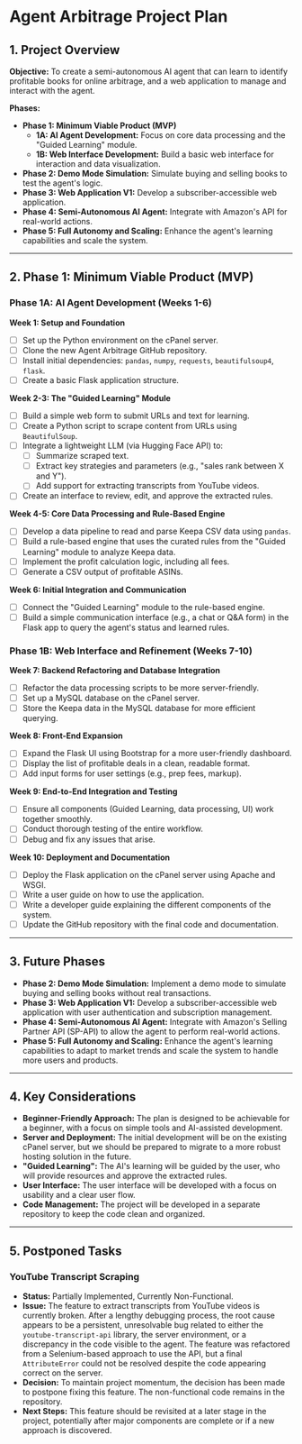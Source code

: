 # Agent Arbitrage Project Plan

## 1. Project Overview

**Objective:** To create a semi-autonomous AI agent that can learn to identify profitable books for online arbitrage, and a web application to manage and interact with the agent.

**Phases:**

*   **Phase 1: Minimum Viable Product (MVP)**
    *   **1A: AI Agent Development:** Focus on core data processing and the "Guided Learning" module.
    *   **1B: Web Interface Development:** Build a basic web interface for interaction and data visualization.
*   **Phase 2: Demo Mode Simulation:** Simulate buying and selling books to test the agent's logic.
*   **Phase 3: Web Application V1:** Develop a subscriber-accessible web application.
*   **Phase 4: Semi-Autonomous AI Agent:** Integrate with Amazon's API for real-world actions.
*   **Phase 5: Full Autonomy and Scaling:** Enhance the agent's learning capabilities and scale the system.

---

## 2. Phase 1: Minimum Viable Product (MVP)

### Phase 1A: AI Agent Development (Weeks 1-6)

**Week 1: Setup and Foundation**

*   [ ] Set up the Python environment on the cPanel server.
*   [ ] Clone the new Agent Arbitrage GitHub repository.
*   [ ] Install initial dependencies: `pandas`, `numpy`, `requests`, `beautifulsoup4`, `flask`.
*   [ ] Create a basic Flask application structure.

**Week 2-3: The "Guided Learning" Module**

*   [ ] Build a simple web form to submit URLs and text for learning.
*   [ ] Create a Python script to scrape content from URLs using `BeautifulSoup`.
*   [ ] Integrate a lightweight LLM (via Hugging Face API) to:
    *   [ ] Summarize scraped text.
    *   [ ] Extract key strategies and parameters (e.g., "sales rank between X and Y").
    *   [ ] Add support for extracting transcripts from YouTube videos.
*   [ ] Create an interface to review, edit, and approve the extracted rules.

**Week 4-5: Core Data Processing and Rule-Based Engine**

*   [ ] Develop a data pipeline to read and parse Keepa CSV data using `pandas`.
*   [ ] Build a rule-based engine that uses the curated rules from the "Guided Learning" module to analyze Keepa data.
*   [ ] Implement the profit calculation logic, including all fees.
*   [ ] Generate a CSV output of profitable ASINs.

**Week 6: Initial Integration and Communication**

*   [ ] Connect the "Guided Learning" module to the rule-based engine.
*   [ ] Build a simple communication interface (e.g., a chat or Q&A form) in the Flask app to query the agent's status and learned rules.

### Phase 1B: Web Interface and Refinement (Weeks 7-10)

**Week 7: Backend Refactoring and Database Integration**

*   [ ] Refactor the data processing scripts to be more server-friendly.
*   [ ] Set up a MySQL database on the cPanel server.
*   [ ] Store the Keepa data in the MySQL database for more efficient querying.

**Week 8: Front-End Expansion**

*   [ ] Expand the Flask UI using Bootstrap for a more user-friendly dashboard.
*   [ ] Display the list of profitable deals in a clean, readable format.
*   [ ] Add input forms for user settings (e.g., prep fees, markup).

**Week 9: End-to-End Integration and Testing**

*   [ ] Ensure all components (Guided Learning, data processing, UI) work together smoothly.
*   [ ] Conduct thorough testing of the entire workflow.
*   [ ] Debug and fix any issues that arise.

**Week 10: Deployment and Documentation**

*   [ ] Deploy the Flask application on the cPanel server using Apache and WSGI.
*   [ ] Write a user guide on how to use the application.
*   [ ] Write a developer guide explaining the different components of the system.
*   [ ] Update the GitHub repository with the final code and documentation.

---

## 3. Future Phases

*   **Phase 2: Demo Mode Simulation:** Implement a demo mode to simulate buying and selling books without real transactions.
*   **Phase 3: Web Application V1:** Develop a subscriber-accessible web application with user authentication and subscription management.
*   **Phase 4: Semi-Autonomous AI Agent:** Integrate with Amazon's Selling Partner API (SP-API) to allow the agent to perform real-world actions.
*   **Phase 5: Full Autonomy and Scaling:** Enhance the agent's learning capabilities to adapt to market trends and scale the system to handle more users and products.

---

## 4. Key Considerations

*   **Beginner-Friendly Approach:** The plan is designed to be achievable for a beginner, with a focus on simple tools and AI-assisted development.
*   **Server and Deployment:** The initial development will be on the existing cPanel server, but we should be prepared to migrate to a more robust hosting solution in the future.
*   **"Guided Learning":** The AI's learning will be guided by the user, who will provide resources and approve the extracted rules.
*   **User Interface:** The user interface will be developed with a focus on usability and a clear user flow.
*   **Code Management:** The project will be developed in a separate repository to keep the code clean and organized.

---

## 5. Postponed Tasks

### YouTube Transcript Scraping

*   **Status:** Partially Implemented, Currently Non-Functional.
*   **Issue:** The feature to extract transcripts from YouTube videos is currently broken. After a lengthy debugging process, the root cause appears to be a persistent, unresolvable bug related to either the `youtube-transcript-api` library, the server environment, or a discrepancy in the code visible to the agent. The feature was refactored from a Selenium-based approach to use the API, but a final `AttributeError` could not be resolved despite the code appearing correct on the server.
*   **Decision:** To maintain project momentum, the decision has been made to postpone fixing this feature. The non-functional code remains in the repository.
*   **Next Steps:** This feature should be revisited at a later stage in the project, potentially after major components are complete or if a new approach is discovered.